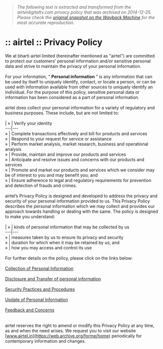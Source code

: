 > *The following text is extracted and transformed from the airteldigitaltv.com privacy policy that was archived on 2014-12-25. Please check the [original snapshot on the Wayback Machine](https://web.archive.org/web/20141225080808id_/http%3A//www.airtel.in/forme/privacy-policy) for the most accurate reproduction.*

# :: airtel :: Privacy Policy

We at bharti airtel limited (hereinafter mentioned as "airtel") are committed to protect our customers’ personal information and/or sensitive personal data and strive to maintain the privacy of your personal information.  
   
For your information, “ **Personal information** ” is any information that can be used by itself to uniquely identify, contact, or locate a person, or can be used with information available from other sources to uniquely identify an individual. For the purpose of this policy, sensitive personal data or information has been considered as a part of personal information.  
   
airtel does collect your personal information for a variety of regulatory and business purposes. These include, but are not limited to:  
   
|  » |  Verify your identity  
---|---  
» |  Complete transactions effectively and bill for products and services  
» |  Respond to your request for service or assistance  
» |  Perform market analysis, market research, business and operational analysis  
» |  Provide, maintain and improve our products and services  
» |  Anticipate and resolve issues and concerns with our products and services  
» |  Promote and market our products and services which we consider may be of interest to you and may benefit you; and  
» |  Ensure adherence to legal and regulatory requirements for prevention and detection of frauds and crimes.  
   
airtel’s Privacy Policy is designed and developed to address the privacy and security of your personal information provided to us. This Privacy Policy describes the personal information which we may collect and provides our approach towards handling or dealing with the same. The policy is designed to make you understand:  
   
|  » |  kinds of personal information that may be collected by us  
---|---  
» |  measures taken by us to ensure its privacy and security  
» |  duration for which when it may be retained by us; and  
» |  how you may access and control its use  
   
For further details on the policy, please click on the links below:  
   
[Collection of Personal Information](https://web.archive.org/forme/privacy-policy/collection+of+personal+info?contentIDR=53535f55-b787-4cb8-b399-d11d97f80c26&useDefaultText=0&useDefaultDesc=0)  
   
[Disclosure and Transfer of personal information](https://web.archive.org/forme/privacy-policy/disclosure+and+transfer?contentIDR=745792ad-d6af-4684-85d4-d85773e77356&useDefaultText=0&useDefaultDesc=0)  
   
[Security Practices and Procedures](https://web.archive.org/forme/privacy-policy/security+practices+and+procedures?contentIDR=9346516c-c1a1-4bd7-bce0-6945236dceaa&useDefaultText=0&useDefaultDesc=0)  
   
[Update of Personal Information](https://web.archive.org/forme/privacy-policy/update+of+personal?contentIDR=b1733c6f-7a9d-46d3-b744-7bf1d8d2927e&useDefaultText=0&useDefaultDesc=0)  
   
[Feedback and Concerns](https://web.archive.org/forme/privacy-policy/feedbak?contentIDR=c9d0f414-8cb9-4381-b122-3f3148a01b80&useDefaultText=0&useDefaultDesc=0)  
   
   
airtel reserves the right to amend or modify this Privacy Policy at any time, as and when the need arises. We request you to visit our website [www.airtel.in](https://web.archive.org/forme/home) periodically for contemporary information and changes.
